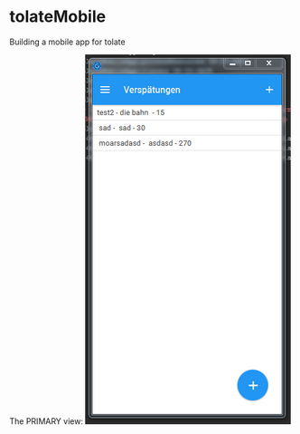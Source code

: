 # tolateMobile
Building a mobile app for tolate

The PRIMARY view:
![Hauptfenster](https://raw.githubusercontent.com/jenspapenhagen/tolateMobile/master/primey.PNG "Hauptfenster")
